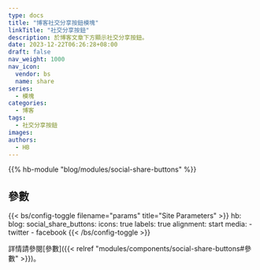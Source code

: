 ```yaml
---
type: docs
title: "博客社交分享按鈕模塊"
linkTitle: "社交分享按鈕"
description: 於博客文章下方顯示社交分享按鈕。
date: 2023-12-22T06:26:28+08:00
draft: false
nav_weight: 1000
nav_icon:
  vendor: bs
  name: share
series:
  - 模塊
categories:
  - 博客
tags:
  - 社交分享按鈕
images:
authors:
  - HB
---
```


{{% hb-module "blog/modules/social-share-buttons" %}}

## 參數

{{< bs/config-toggle filename="params" title="Site Parameters" >}}
hb:
  blog:
    social_share_buttons:
      icons: true
      labels: true
      alignment: start
      media:
        - twitter
        - facebook
{{< /bs/config-toggle >}}

詳情請參閱[參數]({{< relref "modules/components/social-share-buttons#參數" >}})。
